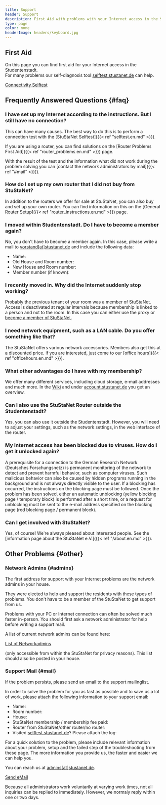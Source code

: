 ```yaml
---
title: Support
header: Support
description: First Aid with problems with your Internet access in the StuSta
type: page
color: none
headerImage: headers/keyboard.jpg
---
```


## First Aid
On this page you can find first aid for your Internet access in the Studentenstadt.<br />
For many problems our self-diagnosis tool [selftest.stustanet.de](http://selftest.stustanet.de) can help.

<a class="button" href="http://selftest.stustanet.de/">Connectivity Selftest</a>

## Frequently Answered Questions {#faq}

### I have set up my Internet according to the instructions. But I still have no connection?
This can have many causes. The best way to do this is to perform a connection test with the [StuStaNet Selftest]({{< ref "selftest.en.md" >}}).

If you are using a router, you can find solutions on the [Router Problems First Aid]({{< ref "router_problems.en.md" >}}) page.

 With the result of the test and the information what did not work during the problem solving you can [contact the network administrators by mail]({{< ref "#mail" >}})).

### How do I set up my own router that I did not buy from StuStaNet?
In addition to the routers we offer for sale at StuStaNet, you can also buy and set up your own router.
You can find information on this on the [General Router Setup]({{< ref "router_instructions.en.md" >}}) page.

### I moved within Studentenstadt. Do I have to become a member again?
No, you don't have to become a member again. In this case, please write a mail to [vorstand[at]stustanet.de](https://stustanet.de/mail/vorstand?subject=Notice%20of%20move&body=Name%3A%0AOld%20House%20and%20Room%20number%3A%0ANew%20House%20and%20Room%20number%3A%0AMember%20number%20(if%20known)%3A) and include the following data:

* Name:
* Old House and Room number:
* New House and Room number:
* Member number (if known):

### I recently moved in. Why did the Internet suddenly stop working?
Probably the previous tenant of your room was a member of StuStaNet. Access is deactivated at regular intervals because membership is linked to a person and not to the room. In this case you can either use the proxy or [become a member of StuStaNet](https://reg.stustanet.de).



### I need network equipment, such as a LAN cable. Do you offer something like that?
The StuStaNet offers various network accessories. Members also get this at a discounted price. If you are interested, just come to our [office hours]({{< ref "officehours.en.md" >}}).


### What other advantages do I have with my membership?
We offer many different services, including cloud storage, e-mail addresses and much more. In the [Wiki](https://wiki.stusta.de/StuStaNet-Services) and under [account.stustanet.de](https://account.stustanet.de) you get an overview.

### Can I also use the StuStaNet Router outside the Studentenstadt?
Yes, you can also use it outside the Studentenstadt. 
However, you will need to adjust your settings, such as the network settings, in the web interface of the router.

### My Internet access has been blocked due to viruses. How do I get it unlocked again?
A prerequisite for a connection to the German Research Network (Deutsches Forschungsnetz) is permanent monitoring of the network to detect and prevent harmful behavior, such as computer viruses. Such malicious behavior can also be caused by hidden programs running in the background and is not always directly visible to the user.
If a blocking has occurred, the instructions on the blocking page must be followed. Once the problem has been solved, either an automatic unblocking (yellow blocking page / temporary block) is performed after a short time, or a request for unblocking must be sent to the e-mail address specified on the blocking page (red blocking page / permanent block).

### Can I get involved with StuStaNet?
Yes, of course! We're always pleased about interested people. See the [information page about the StuStaNet e.V.]({{< ref "/about.en.md" >}}).


## Other Problems {#other}

### Network Admins {#admins}

The first address for support with your Internet problems are the network admins in your house.

They were elected to help and support the residents with these types of problems. You don't have to be a member of the StuStaNet to get support from us.

Problems with your PC or Internet connection can often be solved much faster in-person. You should first ask a network administrator for help before writing a support mail.

A list of current network admins can be found here:

<a class="button" href="https://dokumente.stustanet.de/adminliste/adminliste.pdf">List of Networkadmins</a>

(only accessible from within the StuStaNet for privacy reasons). This list should also be posted in your house.

### Support Mail {#mail}

If the problem persists, please send an email to the support mailinglist.

In order to solve the problem for you as fast as possible and to save us a lot of work, please attach the following information to your support email:

* Name:
* Room number:
* House:
* StuStaNet membership / membership fee paid:
* Router from StuStaNet/other router/no router:
* Visited [selftest.stustanet.de](http://selftest.stustanet.de)? Please attach the log:

For a quick solution to the problem, please include relevant information about your problem, setup and the failed step of the troubleshooting from these page.
The more information you provide us, the faster and easier we can help you.

You can reach us at [admins[at]stustanet.de](https://stustanet.de/mail/admins?body=Name%3A%0ARoom%20number%3A%0AHouse%3A%0AStuStaNet%20membership%20%2F%20membership%20fee%20paid%3A%0ARouter%20from%20StuStaNet%2Fother%20router%2Fno%20router%3A%0AVisited%20selftest.stustanet.de%3F%20Please%20attach%20the%20log%3A).

<a class="button" href="https://stustanet.de/mail/admins?body=Name%3A%0ARoom%20number%3A%0AHouse%3A%0AStuStaNet%20membership%20%2F%20membership%20fee%20paid%3A%0ARouter%20from%20StuStaNet%2Fother%20router%2Fno%20router%3A%0AVisited%20selftest.stustanet.de%3F%20Please%20attach%20the%20log%3A">Send eMail</a>

Because all administrators work voluntarily at varying work times, not all inquiries can be replied to immediately.
However, we normaly reply within one or two days.
